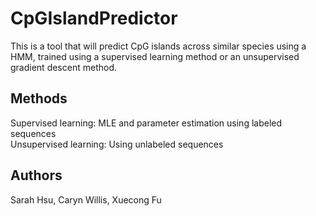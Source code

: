 # CpGIslandPredictor
This is a tool that will predict CpG islands across similar species using a HMM, trained using a supervised learning method or an unsupervised gradient descent method.

## Methods
Supervised learning: MLE and parameter estimation using labeled sequences <br />
Unsupervised learning: Using unlabeled sequences

## Authors
Sarah Hsu, Caryn Willis, Xuecong Fu
